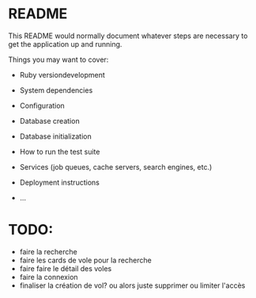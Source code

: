 # README

This README would normally document whatever steps are necessary to get the
application up and running.

Things you may want to cover:

* Ruby versiondevelopment

* System dependencies

* Configuration

* Database creation

* Database initialization

* How to run the test suite

* Services (job queues, cache servers, search engines, etc.)

* Deployment instructions

* ...

# TODO:

- faire la recherche
- faire les cards de vole pour la recherche
- faire faire le détail des voles
- faire la connexion
- finaliser la création de vol? ou alors juste supprimer ou limiter l'accès 

